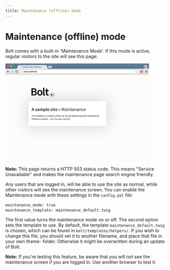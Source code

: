 ```yaml
---
title: Maintenance (offline) mode
---
```

Maintenance (offline) mode
==========================

Bolt comes with a built-in 'Maintenance Mode'. If this mode is active, regular
visitors to the site will see this page:

<a href="/files/maintenance.png" class="popup"><img src="/files/maintenance.png" width="450"></a>

<p class="tip"><strong>Note:</strong> This page returns a HTTP 503 status code.
This means "Service Unavailable" and makes the maintenance page search engine friendly.</p>

Any users that are logged in, will be able to use the site as normal, while
other visitors will see the maintenance screen. You can enable the Maintenance
mode with these settings in the `config.yml` file:

```
maintenance_mode: true
maintenance_template: maintenance_default.twig
```

The first value turns the maintenance mode on or off. The second option sets
the template to use. By default, the template `maintenance_default.twig` is
chosen, which can be found in `bolt/templates/helpers/`. If you wish to change this
file, you should set it to another filename, and place that file in your own
theme- folder. Otherwise it might be overwritten during an update of Bolt.

<p class="tip"><strong>Note:</strong> If you're testing this feature, be aware
that you will <em>not</em> see the maintenance screen if you are logged in. Use
another browser to test it. </p>


